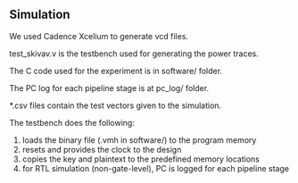 ## Simulation
We used Cadence Xcelium to generate vcd files. 

test_skivav.v is the testbench used for generating the power traces. 

The C code used for the experiment is in software/ folder. 

The PC log for each pipeline stage is at pc_log/ folder.

*.csv files contain the test vectors given to the simulation.

The testbench does the following:
1. loads the binary file (.vmh in software/) to the program memory
2. resets and provides the clock to the design
3. copies the key and plaintext to the predefined memory locations
4. for RTL simulation (non-gate-level), PC is logged for each pipeline stage
